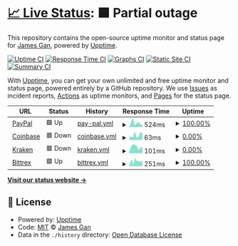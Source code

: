 # [📈 Live Status](https://https://exchanges.chain.courses/): <!--live status--> **🟧 Partial outage**

This repository contains the open-source uptime monitor and status page for [James Gan](http://bellevue.tech), powered by [Upptime](https://github.com/upptime/upptime).

[![Uptime CI](https://github.com/koj-co/upptime/workflows/Uptime%20CI/badge.svg)](https://github.com/koj-co/upptime/actions?query=workflow%3A%22Uptime+CI%22)
[![Response Time CI](https://github.com/koj-co/upptime/workflows/Response%20Time%20CI/badge.svg)](https://github.com/koj-co/upptime/actions?query=workflow%3A%22Response+Time+CI%22)
[![Graphs CI](https://github.com/koj-co/upptime/workflows/Graphs%20CI/badge.svg)](https://github.com/koj-co/upptime/actions?query=workflow%3A%22Graphs+CI%22)
[![Static Site CI](https://github.com/koj-co/upptime/workflows/Static%20Site%20CI/badge.svg)](https://github.com/koj-co/upptime/actions?query=workflow%3A%22Static+Site+CI%22)
[![Summary CI](https://github.com/koj-co/upptime/workflows/Summary%20CI/badge.svg)](https://github.com/koj-co/upptime/actions?query=workflow%3A%22Summary+CI%22)

With [Upptime](https://upptime.js.org), you can get your own unlimited and free uptime monitor and status page, powered entirely by a GitHub repository. We use [Issues](https://github.com/jamesylgan/exchanges/issues) as incident reports, [Actions](https://github.com/jamesylgan/exchanges/actions) as uptime monitors, and [Pages](https://https://exchanges.chain.courses/) for the status page.

<!--start: status pages-->
<!-- This summary is generated by Upptime (https://github.com/upptime/upptime) -->
<!-- Do not edit this manually, your changes will be overwritten -->
<!-- prettier-ignore -->
| URL | Status | History | Response Time | Uptime |
| --- | ------ | ------- | ------------- | ------ |
| <img alt="" src="https://favicons.githubusercontent.com/paypal.com" height="13"> [PayPal](https://paypal.com) | 🟩 Up | [pay-pal.yml](https://github.com/chain-courses/exchanges/commits/HEAD/history/pay-pal.yml) | <details><summary><img alt="Response time graph" src="./graphs/pay-pal/response-time-week.png" height="20"> 524ms</summary><br><a href="https://exchanges.chain.courses/history/pay-pal"><img alt="Response time 801" src="https://img.shields.io/endpoint?url=https%3A%2F%2Fraw.githubusercontent.com%2Fchain-courses%2Fexchanges%2FHEAD%2Fapi%2Fpay-pal%2Fresponse-time.json"></a><br><a href="https://exchanges.chain.courses/history/pay-pal"><img alt="24-hour response time 349" src="https://img.shields.io/endpoint?url=https%3A%2F%2Fraw.githubusercontent.com%2Fchain-courses%2Fexchanges%2FHEAD%2Fapi%2Fpay-pal%2Fresponse-time-day.json"></a><br><a href="https://exchanges.chain.courses/history/pay-pal"><img alt="7-day response time 524" src="https://img.shields.io/endpoint?url=https%3A%2F%2Fraw.githubusercontent.com%2Fchain-courses%2Fexchanges%2FHEAD%2Fapi%2Fpay-pal%2Fresponse-time-week.json"></a><br><a href="https://exchanges.chain.courses/history/pay-pal"><img alt="30-day response time 531" src="https://img.shields.io/endpoint?url=https%3A%2F%2Fraw.githubusercontent.com%2Fchain-courses%2Fexchanges%2FHEAD%2Fapi%2Fpay-pal%2Fresponse-time-month.json"></a><br><a href="https://exchanges.chain.courses/history/pay-pal"><img alt="1-year response time 712" src="https://img.shields.io/endpoint?url=https%3A%2F%2Fraw.githubusercontent.com%2Fchain-courses%2Fexchanges%2FHEAD%2Fapi%2Fpay-pal%2Fresponse-time-year.json"></a></details> | <details><summary><a href="https://exchanges.chain.courses/history/pay-pal">100.00%</a></summary><a href="https://exchanges.chain.courses/history/pay-pal"><img alt="All-time uptime 99.98%" src="https://img.shields.io/endpoint?url=https%3A%2F%2Fraw.githubusercontent.com%2Fchain-courses%2Fexchanges%2FHEAD%2Fapi%2Fpay-pal%2Fuptime.json"></a><br><a href="https://exchanges.chain.courses/history/pay-pal"><img alt="24-hour uptime 100.00%" src="https://img.shields.io/endpoint?url=https%3A%2F%2Fraw.githubusercontent.com%2Fchain-courses%2Fexchanges%2FHEAD%2Fapi%2Fpay-pal%2Fuptime-day.json"></a><br><a href="https://exchanges.chain.courses/history/pay-pal"><img alt="7-day uptime 100.00%" src="https://img.shields.io/endpoint?url=https%3A%2F%2Fraw.githubusercontent.com%2Fchain-courses%2Fexchanges%2FHEAD%2Fapi%2Fpay-pal%2Fuptime-week.json"></a><br><a href="https://exchanges.chain.courses/history/pay-pal"><img alt="30-day uptime 100.00%" src="https://img.shields.io/endpoint?url=https%3A%2F%2Fraw.githubusercontent.com%2Fchain-courses%2Fexchanges%2FHEAD%2Fapi%2Fpay-pal%2Fuptime-month.json"></a><br><a href="https://exchanges.chain.courses/history/pay-pal"><img alt="1-year uptime 99.98%" src="https://img.shields.io/endpoint?url=https%3A%2F%2Fraw.githubusercontent.com%2Fchain-courses%2Fexchanges%2FHEAD%2Fapi%2Fpay-pal%2Fuptime-year.json"></a></details>
| <img alt="" src="https://favicons.githubusercontent.com/www.coinbase.com" height="13"> [Coinbase](https://www.coinbase.com) | 🟥 Down | [coinbase.yml](https://github.com/chain-courses/exchanges/commits/HEAD/history/coinbase.yml) | <details><summary><img alt="Response time graph" src="./graphs/coinbase/response-time-week.png" height="20"> 63ms</summary><br><a href="https://exchanges.chain.courses/history/coinbase"><img alt="Response time 96" src="https://img.shields.io/endpoint?url=https%3A%2F%2Fraw.githubusercontent.com%2Fchain-courses%2Fexchanges%2FHEAD%2Fapi%2Fcoinbase%2Fresponse-time.json"></a><br><a href="https://exchanges.chain.courses/history/coinbase"><img alt="24-hour response time 80" src="https://img.shields.io/endpoint?url=https%3A%2F%2Fraw.githubusercontent.com%2Fchain-courses%2Fexchanges%2FHEAD%2Fapi%2Fcoinbase%2Fresponse-time-day.json"></a><br><a href="https://exchanges.chain.courses/history/coinbase"><img alt="7-day response time 63" src="https://img.shields.io/endpoint?url=https%3A%2F%2Fraw.githubusercontent.com%2Fchain-courses%2Fexchanges%2FHEAD%2Fapi%2Fcoinbase%2Fresponse-time-week.json"></a><br><a href="https://exchanges.chain.courses/history/coinbase"><img alt="30-day response time 63" src="https://img.shields.io/endpoint?url=https%3A%2F%2Fraw.githubusercontent.com%2Fchain-courses%2Fexchanges%2FHEAD%2Fapi%2Fcoinbase%2Fresponse-time-month.json"></a><br><a href="https://exchanges.chain.courses/history/coinbase"><img alt="1-year response time 61" src="https://img.shields.io/endpoint?url=https%3A%2F%2Fraw.githubusercontent.com%2Fchain-courses%2Fexchanges%2FHEAD%2Fapi%2Fcoinbase%2Fresponse-time-year.json"></a></details> | <details><summary><a href="https://exchanges.chain.courses/history/coinbase">0.00%</a></summary><a href="https://exchanges.chain.courses/history/coinbase"><img alt="All-time uptime 13.87%" src="https://img.shields.io/endpoint?url=https%3A%2F%2Fraw.githubusercontent.com%2Fchain-courses%2Fexchanges%2FHEAD%2Fapi%2Fcoinbase%2Fuptime.json"></a><br><a href="https://exchanges.chain.courses/history/coinbase"><img alt="24-hour uptime 0.00%" src="https://img.shields.io/endpoint?url=https%3A%2F%2Fraw.githubusercontent.com%2Fchain-courses%2Fexchanges%2FHEAD%2Fapi%2Fcoinbase%2Fuptime-day.json"></a><br><a href="https://exchanges.chain.courses/history/coinbase"><img alt="7-day uptime 0.00%" src="https://img.shields.io/endpoint?url=https%3A%2F%2Fraw.githubusercontent.com%2Fchain-courses%2Fexchanges%2FHEAD%2Fapi%2Fcoinbase%2Fuptime-week.json"></a><br><a href="https://exchanges.chain.courses/history/coinbase"><img alt="30-day uptime 7.96%" src="https://img.shields.io/endpoint?url=https%3A%2F%2Fraw.githubusercontent.com%2Fchain-courses%2Fexchanges%2FHEAD%2Fapi%2Fcoinbase%2Fuptime-month.json"></a><br><a href="https://exchanges.chain.courses/history/coinbase"><img alt="1-year uptime 0.00%" src="https://img.shields.io/endpoint?url=https%3A%2F%2Fraw.githubusercontent.com%2Fchain-courses%2Fexchanges%2FHEAD%2Fapi%2Fcoinbase%2Fuptime-year.json"></a></details>
| <img alt="" src="https://favicons.githubusercontent.com/www.kraken.com" height="13"> [Kraken](https://www.kraken.com/en-us/) | 🟥 Down | [kraken.yml](https://github.com/chain-courses/exchanges/commits/HEAD/history/kraken.yml) | <details><summary><img alt="Response time graph" src="./graphs/kraken/response-time-week.png" height="20"> 101ms</summary><br><a href="https://exchanges.chain.courses/history/kraken"><img alt="Response time 94" src="https://img.shields.io/endpoint?url=https%3A%2F%2Fraw.githubusercontent.com%2Fchain-courses%2Fexchanges%2FHEAD%2Fapi%2Fkraken%2Fresponse-time.json"></a><br><a href="https://exchanges.chain.courses/history/kraken"><img alt="24-hour response time 88" src="https://img.shields.io/endpoint?url=https%3A%2F%2Fraw.githubusercontent.com%2Fchain-courses%2Fexchanges%2FHEAD%2Fapi%2Fkraken%2Fresponse-time-day.json"></a><br><a href="https://exchanges.chain.courses/history/kraken"><img alt="7-day response time 101" src="https://img.shields.io/endpoint?url=https%3A%2F%2Fraw.githubusercontent.com%2Fchain-courses%2Fexchanges%2FHEAD%2Fapi%2Fkraken%2Fresponse-time-week.json"></a><br><a href="https://exchanges.chain.courses/history/kraken"><img alt="30-day response time 96" src="https://img.shields.io/endpoint?url=https%3A%2F%2Fraw.githubusercontent.com%2Fchain-courses%2Fexchanges%2FHEAD%2Fapi%2Fkraken%2Fresponse-time-month.json"></a><br><a href="https://exchanges.chain.courses/history/kraken"><img alt="1-year response time 85" src="https://img.shields.io/endpoint?url=https%3A%2F%2Fraw.githubusercontent.com%2Fchain-courses%2Fexchanges%2FHEAD%2Fapi%2Fkraken%2Fresponse-time-year.json"></a></details> | <details><summary><a href="https://exchanges.chain.courses/history/kraken">0.00%</a></summary><a href="https://exchanges.chain.courses/history/kraken"><img alt="All-time uptime 0.00%" src="https://img.shields.io/endpoint?url=https%3A%2F%2Fraw.githubusercontent.com%2Fchain-courses%2Fexchanges%2FHEAD%2Fapi%2Fkraken%2Fuptime.json"></a><br><a href="https://exchanges.chain.courses/history/kraken"><img alt="24-hour uptime 0.00%" src="https://img.shields.io/endpoint?url=https%3A%2F%2Fraw.githubusercontent.com%2Fchain-courses%2Fexchanges%2FHEAD%2Fapi%2Fkraken%2Fuptime-day.json"></a><br><a href="https://exchanges.chain.courses/history/kraken"><img alt="7-day uptime 0.00%" src="https://img.shields.io/endpoint?url=https%3A%2F%2Fraw.githubusercontent.com%2Fchain-courses%2Fexchanges%2FHEAD%2Fapi%2Fkraken%2Fuptime-week.json"></a><br><a href="https://exchanges.chain.courses/history/kraken"><img alt="30-day uptime 7.96%" src="https://img.shields.io/endpoint?url=https%3A%2F%2Fraw.githubusercontent.com%2Fchain-courses%2Fexchanges%2FHEAD%2Fapi%2Fkraken%2Fuptime-month.json"></a><br><a href="https://exchanges.chain.courses/history/kraken"><img alt="1-year uptime 0.00%" src="https://img.shields.io/endpoint?url=https%3A%2F%2Fraw.githubusercontent.com%2Fchain-courses%2Fexchanges%2FHEAD%2Fapi%2Fkraken%2Fuptime-year.json"></a></details>
| <img alt="" src="https://favicons.githubusercontent.com/bittrex.com" height="13"> [Bittrex](https://bittrex.com/) | 🟩 Up | [bittrex.yml](https://github.com/chain-courses/exchanges/commits/HEAD/history/bittrex.yml) | <details><summary><img alt="Response time graph" src="./graphs/bittrex/response-time-week.png" height="20"> 251ms</summary><br><a href="https://exchanges.chain.courses/history/bittrex"><img alt="Response time 321" src="https://img.shields.io/endpoint?url=https%3A%2F%2Fraw.githubusercontent.com%2Fchain-courses%2Fexchanges%2FHEAD%2Fapi%2Fbittrex%2Fresponse-time.json"></a><br><a href="https://exchanges.chain.courses/history/bittrex"><img alt="24-hour response time 272" src="https://img.shields.io/endpoint?url=https%3A%2F%2Fraw.githubusercontent.com%2Fchain-courses%2Fexchanges%2FHEAD%2Fapi%2Fbittrex%2Fresponse-time-day.json"></a><br><a href="https://exchanges.chain.courses/history/bittrex"><img alt="7-day response time 251" src="https://img.shields.io/endpoint?url=https%3A%2F%2Fraw.githubusercontent.com%2Fchain-courses%2Fexchanges%2FHEAD%2Fapi%2Fbittrex%2Fresponse-time-week.json"></a><br><a href="https://exchanges.chain.courses/history/bittrex"><img alt="30-day response time 250" src="https://img.shields.io/endpoint?url=https%3A%2F%2Fraw.githubusercontent.com%2Fchain-courses%2Fexchanges%2FHEAD%2Fapi%2Fbittrex%2Fresponse-time-month.json"></a><br><a href="https://exchanges.chain.courses/history/bittrex"><img alt="1-year response time 336" src="https://img.shields.io/endpoint?url=https%3A%2F%2Fraw.githubusercontent.com%2Fchain-courses%2Fexchanges%2FHEAD%2Fapi%2Fbittrex%2Fresponse-time-year.json"></a></details> | <details><summary><a href="https://exchanges.chain.courses/history/bittrex">100.00%</a></summary><a href="https://exchanges.chain.courses/history/bittrex"><img alt="All-time uptime 100.00%" src="https://img.shields.io/endpoint?url=https%3A%2F%2Fraw.githubusercontent.com%2Fchain-courses%2Fexchanges%2FHEAD%2Fapi%2Fbittrex%2Fuptime.json"></a><br><a href="https://exchanges.chain.courses/history/bittrex"><img alt="24-hour uptime 100.00%" src="https://img.shields.io/endpoint?url=https%3A%2F%2Fraw.githubusercontent.com%2Fchain-courses%2Fexchanges%2FHEAD%2Fapi%2Fbittrex%2Fuptime-day.json"></a><br><a href="https://exchanges.chain.courses/history/bittrex"><img alt="7-day uptime 100.00%" src="https://img.shields.io/endpoint?url=https%3A%2F%2Fraw.githubusercontent.com%2Fchain-courses%2Fexchanges%2FHEAD%2Fapi%2Fbittrex%2Fuptime-week.json"></a><br><a href="https://exchanges.chain.courses/history/bittrex"><img alt="30-day uptime 100.00%" src="https://img.shields.io/endpoint?url=https%3A%2F%2Fraw.githubusercontent.com%2Fchain-courses%2Fexchanges%2FHEAD%2Fapi%2Fbittrex%2Fuptime-month.json"></a><br><a href="https://exchanges.chain.courses/history/bittrex"><img alt="1-year uptime 100.00%" src="https://img.shields.io/endpoint?url=https%3A%2F%2Fraw.githubusercontent.com%2Fchain-courses%2Fexchanges%2FHEAD%2Fapi%2Fbittrex%2Fuptime-year.json"></a></details>

<!--end: status pages-->

[**Visit our status website →**](https://https://exchanges.chain.courses/)

## 📄 License

- Powered by: [Upptime](https://github.com/upptime/upptime)
- Code: [MIT](./LICENSE) © [James Gan](http://bellevue.tech)
- Data in the `./history` directory: [Open Database License](https://opendatacommons.org/licenses/odbl/1-0/)
